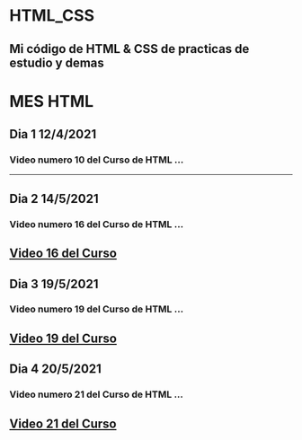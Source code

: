 # HTML_CSS
Mi código de HTML &amp; CSS de practicas de estudio y demas
------------------------------------------------------------------
# MES HTML 
## Dia 1 12/4/2021
### Video numero 10 del Curso de HTML ...
------------------------------------------------------------------
## Dia 2 14/5/2021
### Video numero 16 del Curso de HTML ...
[Video 16 del Curso](https://www.youtube.com/watch?v=Zm60Of2TNlo&list=PLROIqh_5RZeB92ME1GFyeqDVOa-gL0Ybd&index=16)
------------------------------------------------------------------
## Dia 3 19/5/2021
### Video numero 19 del Curso de HTML ...
[Video 19 del Curso](https://www.youtube.com/watch?v=6obzRQT1TNg&list=PLROIqh_5RZeB92ME1GFyeqDVOa-gL0Ybd&index=19)
------------------------------------------------------------------
## Dia 4 20/5/2021
### Video numero 21 del Curso de HTML ...
[Video 21 del Curso](https://www.youtube.com/watch?v=_6S1sJMfVm0&list=PLROIqh_5RZeB92ME1GFyeqDVOa-gL0Ybd&index=21)
------------------------------------------------------------------
